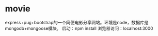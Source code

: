 ﻿# movie
express+pug+bootstrap的一个简便电影分享网站。环境是node，数据库是mongodb+mongoose模块。
启动：npm install 
浏览器访问：localhost:3000